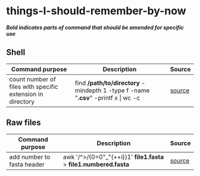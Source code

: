 # things-I-should-remember-by-now


_**Bold indicates parts of command that should be amended for specific use**_

## Shell

| Command purpose | Description | Source |
| --- | --- | --- |
| count number of files with specific extension in directory | find **/path/to/directory** -mindepth 1 -type f -name "**.csv**" -printf x \| wc -c | [source](https://askubuntu.com/questions/454564/count-total-number-of-files-in-particular-directory-with-specific-extension)|

## Raw files 
| Command purpose | Description | Source |
| --- | --- | --- |
| add number to fasta header | awk '/^>/{$0=$0"_"(++i)}1' **file1.fasta** > **file1.numbered.fasta** | [source](https://www.biostars.org/p/227046/)|

